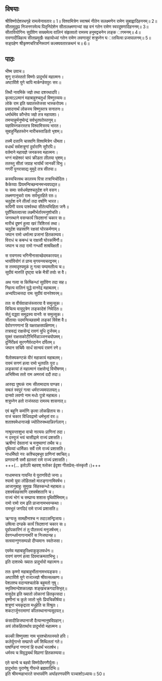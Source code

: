 

## विषयाः

श्रीविष्णोर्दशरथगृहे रामत्वेनावतारः॥ 1॥ विश्वामित्रेण स्वाश्रमं नीतेन सलक्ष्मणेन रामेण सुबाह्वादिहननम्॥ 2॥ सीतामुदूह्य निजनगरमेत्य पितृनिदेशेन सीतालक्ष्मणाभ्यां सह वनं गतेन रामेण स्वरदूषणादिहननम्॥ 3॥ सीतावियोगिनः सुग्रीवेण सख्यमेत्य वालिनं संहृतवतो रामस्य हनुमद्वचनेन लङ्क ागमनम्॥ 4॥ रावणादीन्निहत्य सीताप्रमुखैः सहायोध्यां गतेन रामेण लवणासुरं शत्रुघ्नेन घ ातयित्वा प्रजापालनम्॥ 5॥ सङ्ग्रहेण श्रीकृष्णचरित्रनिरूपणं कल्क्यवतारकथनं च॥ 6॥

## पाठः

भीष्म उवाच॥  
शृणु राजंस्ततो विष्णोः प्रादुर्भावं महात्मनः।  
अष्टाविंशे युगे चापि मार्कण्डेयपुरः सरः॥  

तिथौ नावमिके जज्ञे तथा दशरथादपि।  
कृत्वाऽऽत्मानं महाबाहुश्चतुर्धा विष्णुरव्ययः॥  
लोके राम इति ख्यातस्तेजसा भास्करोपमः।  
प्रसादनार्थं लोकस्य विष्णुस्तत्र सनातनः॥  
धर्मार्थमेव कौन्तेय जज्ञे तत्र महायशाः।  
तमप्याहुर्मनुष्येन्द्रं सर्वभूतपतेस्तनुम्॥  
यज्ञविघ्नकरस्तत्र विश्वामित्रस्य भारत।  
सुबाहुर्निहतस्तेन मारीचस्ताडितो भृशम्॥  

तस्मै दत्तानि चास्राणि विश्वमित्रेण धीमता।  
वधार्थं सर्वशत्रूणां दुर्वाराणि सुरैरपि॥  
वर्तमाने महायज्ञे जनकस्य महात्मनः।  
भग्नं माहेश्वरं चापं क्रीडता लीलया भृशम्॥  
ततस्तु सीतां जग्राह भार्यार्थे जानकीं विभुः।  
नगरीं पुनरासाद्य मुमुदे तत्र सीतया॥  

कस्यचित्त्वथ कालस्य पित्रा तत्राभिचोदितः।  
कैकेय्याः प्रियमन्विच्छन्वनमभ्यवपद्यत॥  
यः समाः सर्वधर्मज्ञश्चतुर्दश वने वसन।  
लक्ष्मणानुचरो रामः सर्वभूतहिते रतः॥  
चतुर्दश वने तीर्त्वा तदा वर्षाणि भारत।  
रूपिणी यस्य पार्श्वस्था सीतेत्यभिहिता जनैः॥  
पूर्वोचितत्वात्सा लक्ष्मीर्भर्तारमनुशोचति।  
जनस्थाने वसन्कार्यं त्रिदशानां चकार सः॥  
मारीचं दूषणं हुत्वा खरं त्रिशिरसं तथा।  
चतुर्दश सहस्राणि रक्षसां घोरकर्मणाम्॥  
जघान रामो धर्मात्मा प्रजानां हितकाम्यय।  
विराधं च कबन्धं च राक्षसौ घोरकर्मिणौ॥  
जघान च तदा रामो गन्धर्वौ शाषविक्षतौ।  

स रावणस्य भगिनीनासाच्छेदमकारयत्॥  
भार्यावियोगं तं प्राप्य मृगयन्व्यचरद्वनम्।  
स तस्मादृश्यमूकं तु गत्वा पम्पामतीत्य च॥  
सुग्रीवं मारुतिं दृष्ट्वा चक्रे मैत्रीं तयोः स वै।  

अथ गत्वा स किष्किन्धां सुग्रीवेण तदा सह॥  
निहत्य वालिनं युद्धे वानरेद्रं महाबलम्।  
अभ्यपिञ्चत्तदा रामः सुग्रीवं वानरेश्वरम्॥  

ततः स वीर्यवान्राजंस्त्वरया वै समुत्सुकः।  
विचित्य वायुपुत्रेण लङ्कादेशं निवेदितः॥  
सेतुं वद्ध्वा समुद्रस्य वानरैः स समुत्सुकः।  
सीतायाः पदमन्विच्छन्रामो लङ्कां विवेश वै॥  
देवोरगगणानां हि यक्षराक्षसपक्षिणाम्।  
तत्रावद्यं राक्षसेन्द्रं रावणं युधि दुर्जयम्॥  
युक्तं राक्षसकोटीभिर्भिन्नाञ्जनचयोपमम्।  
दुर्निरीक्ष्यं सुरगणैर्वरदानेन दर्पितम्॥  
जघान सचिवैः सार्धं सान्वयं रावणं रणे॥  

त्रैलोक्यकण्टकं वीरं महाकायं महाबलम्।  
रावमं सगणं हत्वा रामो भूतपतिः पुरा॥  
लङ्कायां तं महात्मानं राक्षसेन्द्रं विभीषणम्।  
अभिषिच्य ततो राम अमरत्वं ददौ तदा॥  

आरुह्य पुष्पकं रामः सीतामादाय पाण्डव।  
सबलं स्वपुरं गत्वा धर्मराज्यमपालयत्॥  
दानवो लवणो नाम मधोः पुत्रो महाबलः।  
शत्रुघ्नेन हतो राजंस्तदा रामस्य शासनात्॥  

एवं बहूनि कर्माणि कृत्वा लोकहिताय सः।  
राजं चकार विधिवद्रामो धर्मभृतां वरः॥  
शताश्वमेधानाजह्रे ज्योतिरुक्थ्यान्निरर्गलान्।  

नाश्रूयन्ताशुभा वाचो नात्ययः प्राणिनां तदा।  
न दस्युजं भयं चासीद्रामे राज्यं प्रशसति।  
ऋषीणां देवतानां च मनुष्याणां तथैव च॥  
पृथिव्यां धार्मिकाः सर्वे रामे राज्यं प्रशासति।  
नाधर्मिष्ठो नरः कश्चिद्बभूव प्राणिनां क्वचित्॥  
प्राणापानौ समौ ह्यास्तां रामे राज्यं प्रशासति।  
+++(… इतोऽपि बहवश् श्लोका ईदृशा गीताप्रेस्-संस्कृतौ।)+++

गाधामप्यत्र गायन्ति ये पुराणविदो जनाः॥  
श्यामो युवा लोहिताक्षो मातङ्गानामिवर्षभः।  
आजानुबाहुः सुमुखः सिंहस्कन्धो महाबलः॥  
दशवर्षसहस्राणि दशवर्षशतानि च।  
राज्यं भोगं च सम्प्राप्य शशास पृथिवीमिमाम्॥  
रामो रामो राम इति प्राजानामभवन्कथाः।  
रामभूतं जगदिदं रामे राज्यं प्रशासति॥  

ऋग्यजुः सामहीनाश्च न तदाऽसन्द्विजायः।  
उषित्वा दण्डके कार्यं त्रिदशानां चकार सः॥  
पूर्वापकारिणं तं तु पौलस्त्यं मनुजर्षभम्।  
देवगन्धर्वनागानामरिं स निजघानह॥  
सत्ववान्गुणसम्पन्नो दीप्यमानः स्वतेजसा।  

एवमेव महाबाहुरिक्ष्वाकुकुलवर्धनः॥  
रावणं सगणं हत्वा दिवमाक्रमताभिभूः।  
इति दाशरथेः ख्यातः प्रादुर्भावो महात्मनः॥  

ततः कृष्णो महाबाहुर्भीतानामभयङ्करः।  
अष्टाविंशे युगे राजञ्जज्ञे श्रीवत्सलक्षणः॥  
पेशलश्च वदान्यश्चलोके बहुमतो नृषु।  
स्मृतिमान्देशकालज्ञः शङ्खचक्रगदासिभृत्॥  
वासुदेव इति ख्यातो लोकानां हितकृत्सदा।  
वृष्णीनां च कुले जातो भूमेः प्रियचिकीर्षया॥  
शत्रूणां भयकृद्दाता मधुहेति स विश्रुतः।  
शकटार्जुनरामाणां कीलस्थानान्यसूदयत्॥  

कंसादीन्निजघानाजौ दैत्यान्मानुषविग्रहान्।  
अयं लोकहितार्थाय प्रादुर्भावो महात्मनः॥  

कल्की विष्णुयशा नाम भूयश्चोत्पत्स्यते हरिः।  
कलेर्युगान्ते सम्प्राप्ते धर्मे शिथिलतां गते॥  
पाषण्डिनां गणानां हि वधार्थं भरतर्षभ।  
धर्मस्य च विवृद्ध्यर्थं विप्राणां हितकाम्यया॥  

एते चान्ये च बहवो विष्णोर्देवगणैर्युताः।  
प्रादुर्भावाः पुराणेषु गीयन्ते ब्रह्मवादिभिः॥  
इति श्रीमन्महाभारते सभापर्वणि अर्घाहरणपर्वणि पञ्चाशोऽध्यायः॥ 50॥

